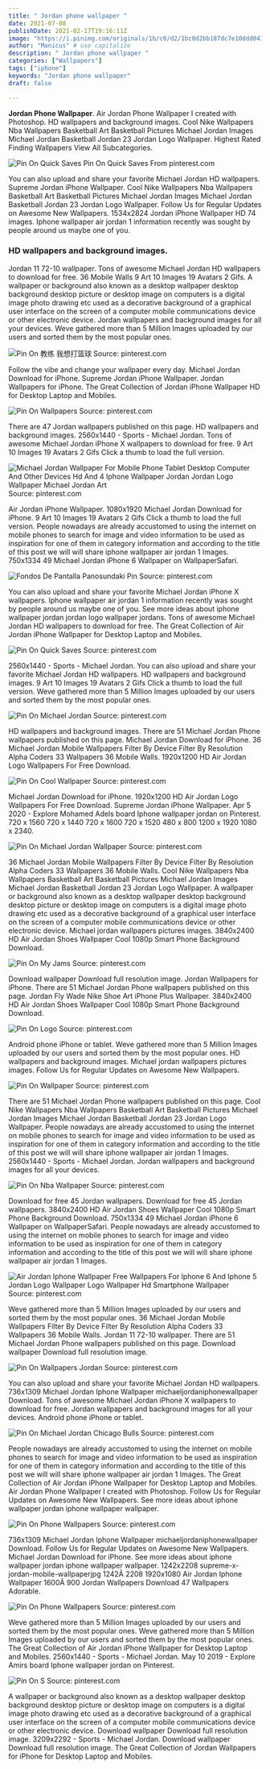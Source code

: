 ```yaml
---
title: " Jordan phone wallpaper "
date: 2021-07-08
publishDate: 2021-02-17T19:16:11Z
image: "https://i.pinimg.com/originals/1b/c0/d2/1bc0d2bb187dc7e10ddd047d043b1be8.jpg"
author: "Manicus" # use capitalize
description: " Jordan phone wallpaper "
categories: ["Wallpapers"]
tags: ["iphone"]
keywords: "Jordan phone wallpaper"
draft: false

---
```



**Jordan Phone Wallpaper**. Air Jordan Phone Wallpaper I created with Photoshop. HD wallpapers and background images. Cool Nike Wallpapers Nba Wallpapers Basketball Art Basketball Pictures Michael Jordan Images Michael Jordan Basketball Jordan 23 Jordan Logo Wallpaper. Highest Rated Finding Wallpapers View All Subcategories.

![Pin On Quick Saves](https://i.pinimg.com/474x/9d/76/b4/9d76b447e97b53b02f15bc5372141284.jpg "Pin On Quick Saves")
Pin On Quick Saves From pinterest.com


You can also upload and share your favorite Michael Jordan HD wallpapers. Supreme Jordan iPhone Wallpaper. Cool Nike Wallpapers Nba Wallpapers Basketball Art Basketball Pictures Michael Jordan Images Michael Jordan Basketball Jordan 23 Jordan Logo Wallpaper. Follow Us for Regular Updates on Awesome New Wallpapers. 1534x2824 Jordan iPhone Wallpaper HD 74 images. Iphone wallpaper air jordan 1 information recently was sought by people around us maybe one of you.

### HD wallpapers and background images.

Jordan 11 72-10 wallpaper. Tons of awesome Michael Jordan HD wallpapers to download for free. 36 Mobile Walls 9 Art 10 Images 19 Avatars 2 Gifs. A wallpaper or background also known as a desktop wallpaper desktop background desktop picture or desktop image on computers is a digital image photo drawing etc used as a decorative background of a graphical user interface on the screen of a computer mobile communications device or other electronic device. Jordan wallpapers and background images for all your devices. Weve gathered more than 5 Million Images uploaded by our users and sorted them by the most popular ones.


![Pin On 教练 我想打篮球](https://i.pinimg.com/originals/a8/8a/e4/a88ae4568203ec282fdfc14c2c307f1f.jpg "Pin On 教练 我想打篮球")
Source: pinterest.com

Follow the vibe and change your wallpaper every day. Michael Jordan Download for iPhone. Supreme Jordan iPhone Wallpaper. Jordan Wallpapers for iPhone. The Great Collection of Jordan iPhone Wallpaper HD for Desktop Laptop and Mobiles.

![Pin On Wallpapers](https://i.pinimg.com/originals/6c/16/7a/6c167af50ec759a7238844834e2e6031.jpg "Pin On Wallpapers")
Source: pinterest.com

There are 47 Jordan wallpapers published on this page. HD wallpapers and background images. 2560x1440 - Sports - Michael Jordan. Tons of awesome Michael Jordan iPhone X wallpapers to download for free. 9 Art 10 Images 19 Avatars 2 Gifs Click a thumb to load the full version.

![Michael Jordan Wallpaper For Mobile Phone Tablet Desktop Computer And Other Devices Hd And 4 Iphone Wallpaper Jordan Jordan Logo Wallpaper Michael Jordan Art](https://i.pinimg.com/736x/8c/dc/e6/8cdce6edd2c87fb193876c59fe306d2a.jpg "Michael Jordan Wallpaper For Mobile Phone Tablet Desktop Computer And Other Devices Hd And 4 Iphone Wallpaper Jordan Jordan Logo Wallpaper Michael Jordan Art")
Source: pinterest.com

Air Jordan iPhone Wallpaper. 1080x1920 Michael Jordan Download for iPhone. 9 Art 10 Images 19 Avatars 2 Gifs Click a thumb to load the full version. People nowadays are already accustomed to using the internet on mobile phones to search for image and video information to be used as inspiration for one of them in category information and according to the title of this post we will will share iphone wallpaper air jordan 1 Images. 750x1334 49 Michael Jordan iPhone 6 Wallpaper on WallpaperSafari.

![Fondos De Pantalla Panosundaki Pin](https://i.pinimg.com/originals/26/60/16/2660166a34caa08e7dc61396e972e5f7.jpg "Fondos De Pantalla Panosundaki Pin")
Source: pinterest.com

You can also upload and share your favorite Michael Jordan iPhone X wallpapers. Iphone wallpaper air jordan 1 information recently was sought by people around us maybe one of you. See more ideas about iphone wallpaper jordan jordan logo wallpaper jordans. Tons of awesome Michael Jordan HD wallpapers to download for free. The Great Collection of Air Jordan iPhone Wallpaper for Desktop Laptop and Mobiles.

![Pin On Quick Saves](https://i.pinimg.com/474x/9d/76/b4/9d76b447e97b53b02f15bc5372141284.jpg "Pin On Quick Saves")
Source: pinterest.com

2560x1440 - Sports - Michael Jordan. You can also upload and share your favorite Michael Jordan HD wallpapers. HD wallpapers and background images. 9 Art 10 Images 19 Avatars 2 Gifs Click a thumb to load the full version. Weve gathered more than 5 Million Images uploaded by our users and sorted them by the most popular ones.

![Pin On Michael Jordan](https://i.pinimg.com/736x/6e/23/70/6e2370dbf2f2ad3706a7344c40e90bda.jpg "Pin On Michael Jordan")
Source: pinterest.com

HD wallpapers and background images. There are 51 Michael Jordan Phone wallpapers published on this page. Michael Jordan Download for iPhone. 36 Michael Jordan Mobile Wallpapers Filter By Device Filter By Resolution Alpha Coders 33 Wallpapers 36 Mobile Walls. 1920x1200 HD Air Jordan Logo Wallpapers For Free Download.

![Pin On Cool Wallpaper](https://i.pinimg.com/originals/38/a6/8a/38a68ac89fce91bde7bd56f2338d6e50.jpg "Pin On Cool Wallpaper")
Source: pinterest.com

Michael Jordan Download for iPhone. 1920x1200 HD Air Jordan Logo Wallpapers For Free Download. Supreme Jordan iPhone Wallpaper. Apr 5 2020 - Explore Mohamed Adels board Iphone wallpaper jordan on Pinterest. 720 x 1560 720 x 1440 720 x 1600 720 x 1520 480 x 800 1200 x 1920 1080 x 2340.

![Pin On Michael Jordan Wallpaper](https://i.pinimg.com/564x/16/a9/19/16a9192c91c3e6007d84878cf30e16a6.jpg "Pin On Michael Jordan Wallpaper")
Source: pinterest.com

36 Michael Jordan Mobile Wallpapers Filter By Device Filter By Resolution Alpha Coders 33 Wallpapers 36 Mobile Walls. Cool Nike Wallpapers Nba Wallpapers Basketball Art Basketball Pictures Michael Jordan Images Michael Jordan Basketball Jordan 23 Jordan Logo Wallpaper. A wallpaper or background also known as a desktop wallpaper desktop background desktop picture or desktop image on computers is a digital image photo drawing etc used as a decorative background of a graphical user interface on the screen of a computer mobile communications device or other electronic device. Michael jordan wallpapers pictures images. 3840x2400 HD Air Jordan Shoes Wallpaper Cool 1080p Smart Phone Background Download.

![Pin On My Jams](https://i.pinimg.com/originals/91/a6/48/91a648aa75db4bf2efeab5b0ee71f9f4.jpg "Pin On My Jams")
Source: pinterest.com

Download wallpaper Download full resolution image. Jordan Wallpapers for iPhone. There are 51 Michael Jordan Phone wallpapers published on this page. Jordan Fly Wade Nike Shoe Art iPhone Plus Wallpaper. 3840x2400 HD Air Jordan Shoes Wallpaper Cool 1080p Smart Phone Background Download.

![Pin On Logo](https://i.pinimg.com/736x/37/ad/90/37ad90b5c2d1ee896224bc18abcfe6bd.jpg "Pin On Logo")
Source: pinterest.com

Android phone iPhone or tablet. Weve gathered more than 5 Million Images uploaded by our users and sorted them by the most popular ones. HD wallpapers and background images. Michael jordan wallpapers pictures images. Follow Us for Regular Updates on Awesome New Wallpapers.

![Pin On Wallpaper](https://i.pinimg.com/originals/df/21/36/df21367e643ffc69e6ad2b34f1ae6c23.jpg "Pin On Wallpaper")
Source: pinterest.com

There are 51 Michael Jordan Phone wallpapers published on this page. Cool Nike Wallpapers Nba Wallpapers Basketball Art Basketball Pictures Michael Jordan Images Michael Jordan Basketball Jordan 23 Jordan Logo Wallpaper. People nowadays are already accustomed to using the internet on mobile phones to search for image and video information to be used as inspiration for one of them in category information and according to the title of this post we will will share iphone wallpaper air jordan 1 Images. 2560x1440 - Sports - Michael Jordan. Jordan wallpapers and background images for all your devices.

![Pin On Nba Wallpaper](https://i.pinimg.com/564x/7e/ae/8e/7eae8ef67efd1b6975a47ba70f9ac292.jpg "Pin On Nba Wallpaper")
Source: pinterest.com

Download for free 45 Jordan wallpapers. Download for free 45 Jordan wallpapers. 3840x2400 HD Air Jordan Shoes Wallpaper Cool 1080p Smart Phone Background Download. 750x1334 49 Michael Jordan iPhone 6 Wallpaper on WallpaperSafari. People nowadays are already accustomed to using the internet on mobile phones to search for image and video information to be used as inspiration for one of them in category information and according to the title of this post we will will share iphone wallpaper air jordan 1 Images.

![Air Jordan Iphone Wallpaper Free Wallpapers For Iphone 6 And Iphone 5 Jordan Logo Wallpaper Logo Wallpaper Hd Smartphone Wallpaper](https://i.pinimg.com/originals/41/4c/0f/414c0f1a2fb1aa26f16fb539012325f5.jpg "Air Jordan Iphone Wallpaper Free Wallpapers For Iphone 6 And Iphone 5 Jordan Logo Wallpaper Logo Wallpaper Hd Smartphone Wallpaper")
Source: pinterest.com

Weve gathered more than 5 Million Images uploaded by our users and sorted them by the most popular ones. 36 Michael Jordan Mobile Wallpapers Filter By Device Filter By Resolution Alpha Coders 33 Wallpapers 36 Mobile Walls. Jordan 11 72-10 wallpaper. There are 51 Michael Jordan Phone wallpapers published on this page. Download wallpaper Download full resolution image.

![Pin On Wallpapers Jordan](https://i.pinimg.com/originals/65/ec/f0/65ecf07b53ce65bfac9cf4289a1d6c7b.png "Pin On Wallpapers Jordan")
Source: pinterest.com

You can also upload and share your favorite Michael Jordan HD wallpapers. 736x1309 Michael Jordan Iphone Wallpaper michaeljordaniphonewallpaper Download. Tons of awesome Michael Jordan iPhone X wallpapers to download for free. Jordan wallpapers and background images for all your devices. Android phone iPhone or tablet.

![Pin On Michael Jordan Chicago Bulls](https://i.pinimg.com/736x/27/61/2c/27612c7c577607cd669473e756f3a844.jpg "Pin On Michael Jordan Chicago Bulls")
Source: pinterest.com

People nowadays are already accustomed to using the internet on mobile phones to search for image and video information to be used as inspiration for one of them in category information and according to the title of this post we will will share iphone wallpaper air jordan 1 Images. The Great Collection of Air Jordan iPhone Wallpaper for Desktop Laptop and Mobiles. Air Jordan Phone Wallpaper I created with Photoshop. Follow Us for Regular Updates on Awesome New Wallpapers. See more ideas about iphone wallpaper jordan iphone wallpaper wallpaper.

![Pin On Phone Wallpapers](https://i.pinimg.com/originals/b8/c9/c7/b8c9c719c90e3f154deafd363eeae7cd.png "Pin On Phone Wallpapers")
Source: pinterest.com

736x1309 Michael Jordan Iphone Wallpaper michaeljordaniphonewallpaper Download. Follow Us for Regular Updates on Awesome New Wallpapers. Michael Jordan Download for iPhone. See more ideas about iphone wallpaper jordan iphone wallpaper wallpaper. 1242x2208 supreme-x-jordan-mobile-wallpaperjpg 1242Ã 2208 1920x1080 Air Jordan Iphone Wallpaper 1600Ã 900 Jordan Wallpapers Download 47 Wallpapers Adorable.

![Pin On Phone Wallpapers](https://i.pinimg.com/originals/07/7b/7d/077b7df4db24f0ecbeb66f06b2a6d3e7.jpg "Pin On Phone Wallpapers")
Source: pinterest.com

Weve gathered more than 5 Million Images uploaded by our users and sorted them by the most popular ones. Weve gathered more than 5 Million Images uploaded by our users and sorted them by the most popular ones. The Great Collection of Air Jordan iPhone Wallpaper for Desktop Laptop and Mobiles. 2560x1440 - Sports - Michael Jordan. May 10 2019 - Explore Amirs board Iphone wallpaper jordan on Pinterest.

![Pin On S](https://i.pinimg.com/originals/1b/c0/d2/1bc0d2bb187dc7e10ddd047d043b1be8.jpg "Pin On S")
Source: pinterest.com

A wallpaper or background also known as a desktop wallpaper desktop background desktop picture or desktop image on computers is a digital image photo drawing etc used as a decorative background of a graphical user interface on the screen of a computer mobile communications device or other electronic device. Download wallpaper Download full resolution image. 3209x2292 - Sports - Michael Jordan. Download wallpaper Download full resolution image. The Great Collection of Jordan Wallpapers for iPhone for Desktop Laptop and Mobiles.

